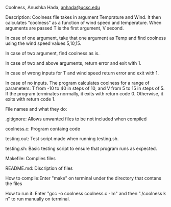 Coolness, Anushka Hada, anhada@ucsc.edu

Description: Coolness file takes in argument Temprature and Wind. It then calculates “coolness” as a function of wind speed and temperature. When arguments are passed T is the first argument, V second. 

In case of one argument, take that one argument as Temp and find coolness using the wind speed values 5,10,15. 

In case of two argument, find coolness as is. 

In case of two and above arguments, return error and exit with 1.

In case of wrong inputs for T and wind speed return error and exit with 1.

In case of no inputs. The program calculates coolness for a range of parameters: T from -10 to 40 in steps of 10, and V from 5 to 15 
in steps of 5. If the program terminates normally, it exits with return code 0. Otherwise, it exits with return code 1. 

File names and what they do:

.gitignore: Allows unwanted files to be not included when compiled

coolness.c: Program containg code

testing.out: Test script made when running testing.sh.

testing.sh: Basic testing script to ensure that program runs as expected. 

Makefile: Complies files

README.md: Discription of files 		

How to compile:Enter "make" on terminal under the directory that contans the files

How to run it: Enter "gcc -o coolness coolness.c -lm" and then "./coolness k n" to run manually on terminal.

